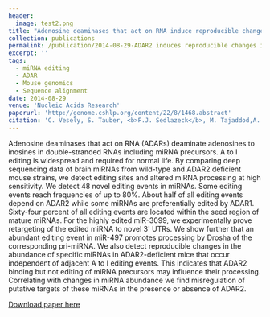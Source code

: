 ```yaml
---
header:
  image: test2.png
title: "Adenosine deaminases that act on RNA induce reproducible changes in abundance and sequence of embryonic miRNAs"
collection: publications
permalink: /publication/2014-08-29-ADAR2 induces reproducible changes in sequence and abundance of mature microRNAs in the mouse brain-number-7
excerpt: ''
tags:
  - miRNA editing
  - ADAR
  - Mouse genomics
  - Sequence alignment
date: 2014-08-29
venue: 'Nucleic Acids Research'
paperurl: 'http://genome.cshlp.org/content/22/8/1468.abstract'
citation: 'C. Vesely, S. Tauber, <b>F.J. Sedlazeck</b>, M. Tajaddod,A. von Haeseler, M.F. Jantsch (2014). &quot;ADAR2 induces reproducible changes in sequence and abundance of mature microRNAs in the mouse brain.&quot; <i>Nucleic Acids Research</i>. 42, 2155-12168.'
---
```


Adenosine deaminases that act on RNA (ADARs) deaminate adenosines to inosines in double-stranded RNAs including miRNA precursors. A to I editing is widespread and required for normal life. By comparing deep sequencing data of brain miRNAs from wild-type and ADAR2 deficient mouse strains, we detect editing sites and altered miRNA processing at high sensitivity. We detect 48 novel editing events in miRNAs. Some editing events reach frequencies of up to 80%. About half of all editing events depend on ADAR2 while some miRNAs are preferentially edited by ADAR1. Sixty-four percent of all editing events are located within the seed region of mature miRNAs. For the highly edited miR-3099, we experimentally prove retargeting of the edited miRNA to novel 3' UTRs. We show further that an abundant editing event in miR-497 promotes processing by Drosha of the corresponding pri-miRNA. We also detect reproducible changes in the abundance of specific miRNAs in ADAR2-deficient mice that occur independent of adjacent A to I editing events. This indicates that ADAR2 binding but not editing of miRNA precursors may influence their processing. Correlating with changes in miRNA abundance we find misregulation of putative targets of these miRNAs in the presence or absence of ADAR2.

[Download paper here](http://genome.cshlp.org/content/22/8/1468.abstract)

